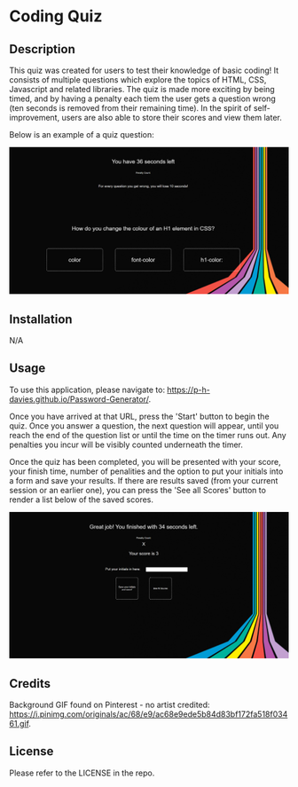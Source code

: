# Coding Quiz


## Description

This quiz was created for users to test their knowledge of basic coding! It consists of multiple questions which explore the topics of HTML, CSS, Javascript and related libraries. The quiz is made more exciting by being timed, and by having a penalty each tiem the user gets a question wrong (ten seconds is removed from their remaining time). In the spirit of self-improvement, users are also able to store their scores and view them later.

Below is an example of a quiz question: 

![screenshot of application showing quiz question](./Assets/Images/screenshot-question.png)

## Installation

N/A


## Usage
To use this application, please navigate to: https://p-h-davies.github.io/Password-Generator/. 

Once you have arrived at that URL, press the 'Start' button to begin the quiz. Once you answer a question, the next question will appear, until you reach the end of the question list or until the time on the timer runs out. Any penalties you incur will be visibly counted underneath the timer.

Once the quiz has been completed, you will be presented with your score, your finish time, number of penalities and the option to put your initials into a form and save your results. If there are results saved (from your current session or an earlier one), you can press the 'See all Scores' button to render a list below of the saved scores.


![screenshot of application showing the end of the quiz](./Assets/Images/screenshot-end.png)

## Credits

Background GIF found on Pinterest - no artist credited: https://i.pinimg.com/originals/ac/68/e9/ac68e9ede5b84d83bf172fa518f03461.gif.


## License

Please refer to the LICENSE in the repo.